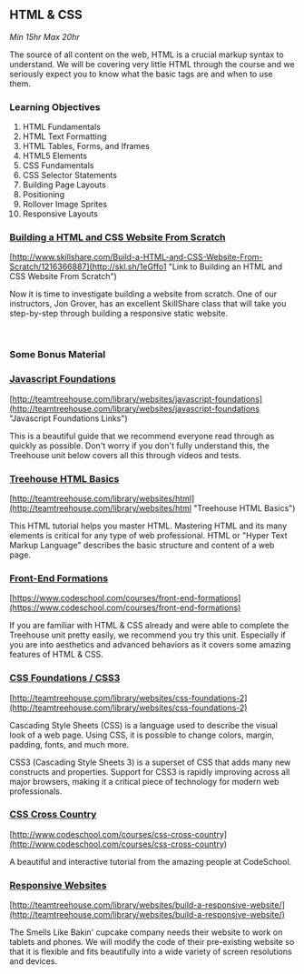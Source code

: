 ## HTML & CSS
*Min 15hr Max 20hr*

The source of all content on the web, HTML is a crucial markup syntax to understand. We will be covering very little HTML through the course and we seriously expect you to know what the basic tags are and when to use them.

### Learning Objectives

  1. HTML Fundamentals
  2. HTML Text Formatting
  3. HTML Tables, Forms, and Iframes
  4. HTML5 Elements
  5. CSS Fundamentals
  6. CSS Selector Statements
  7. Building Page Layouts
  8. Positioning
  9. Rollover Image Sprites
  10. Responsive Layouts

### [Building a HTML and CSS Website From Scratch](http://skl.sh/1eGffo1 "Link to Building a HTML and CSS Website From Scratch")

[http://www.skillshare.com/Build-a-HTML-and-CSS-Website-From-Scratch/1216366887](http://skl.sh/1eGffo1 "Link to Building an HTML and CSS Website From Scratch")

Now it is time to investigate building a website from scratch. One of our
instructors, Jon Grover, has an excellent SkillShare class that will take you
step-by-step through building a responsive static website.

<br />

### Some Bonus Material

### [Javascript Foundations](http://teamtreehouse.com/library/websites/javascript-foundations "Javascript Foundations Link")

[http://teamtreehouse.com/library/websites/javascript-foundations](http://teamtreehouse.com/library/websites/javascript-foundations "Javascript Foundations Links")

This is a beautiful guide that we recommend everyone read through as quickly as
possible. Don't worry if you don't fully understand this, the Treehouse unit
below covers all this through videos and tests.

### [Treehouse HTML Basics](http://teamtreehouse.com/library/websites/html "Treehouse HTML Basics")

[http://teamtreehouse.com/library/websites/html](http://teamtreehouse.com/library/websites/html "Treehouse HTML Basics")

This HTML tutorial helps you master HTML. Mastering HTML and its many elements
is critical for any type of web professional. HTML or "Hyper Text Markup
Language" describes the basic structure and content of a web page.

### [Front-End Formations](https://www.codeschool.com/courses/front-end-formations "Front-End Formations Link")

[https://www.codeschool.com/courses/front-end-formations](https://www.codeschool.com/courses/front-end-formations)

If you are familiar with HTML & CSS already and were able to complete the
Treehouse unit pretty easily, we recommend you try this unit. Especially if you
are into aesthetics and advanced behaviors as it covers some amazing features
of HTML & CSS.

### [CSS Foundations / CSS3](http://teamtreehouse.com/library/websites/css-foundations-2 "CSS Foundations / CSS3 Link")

[http://teamtreehouse.com/library/websites/css-foundations-2](http://teamtreehouse.com/library/websites/css-foundations-2)

Cascading Style Sheets (CSS) is a language used to describe the visual look of
a web page. Using CSS, it is possible to change colors, margin, padding, fonts,
and much more.

CSS3 (Cascading Style Sheets 3) is a superset of CSS that adds many new
constructs and properties. Support for CSS3 is rapidly improving across all
major browsers, making it a critical piece of technology for modern web
professionals.

### [CSS Cross Country](http://www.codeschool.com/courses/css-cross-country "CSS Cross Country Link")

[http://www.codeschool.com/courses/css-cross-country](http://www.codeschool.com/courses/css-cross-country)

A beautiful and interactive tutorial from the amazing people at CodeSchool.

### [Responsive Websites](http://teamtreehouse.com/library/websites/build-a-responsive-website/ "Responsive Websites Link")

[http://teamtreehouse.com/library/websites/build-a-responsive-website/](http://teamtreehouse.com/library/websites/build-a-responsive-website/)

The Smells Like Bakin' cupcake company needs their website to work on tablets
and phones. We will modify the code of their pre-existing website so that it is
flexible and fits beautifully into a wide variety of screen resolutions and
devices.
